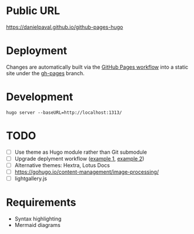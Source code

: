 # Public URL

https://danielpaval.github.io/github-pages-hugo

# Deployment

Changes are automatically built via the [GitHub Pages workflow](.github/workflows/github-pages.yml) into a static site under the [gh-pages](https://github.com/danielpaval/github-pages-hugo/tree/gh-pages) branch.

# Development

```shell
hugo server --baseURL=http://localhost:1313/
```

# TODO

- [ ] Use theme as Hugo module rather than Git submodule
- [ ] Upgrade deplyment workflow ([example 1](https://github.com/modelcontextprotocol/specification/blob/main/.github/workflows/site.yml), [example 2](https://github.com/imfing/hextra-starter-template/blob/main/.github/workflows/pages.yaml))
- [ ] Alternative themes: Hextra, Lotus Docs
- [ ] https://gohugo.io/content-management/image-processing/
- [ ] lightgallery.js

# Requirements

- Syntax highlighting
- Mermaid diagrams

